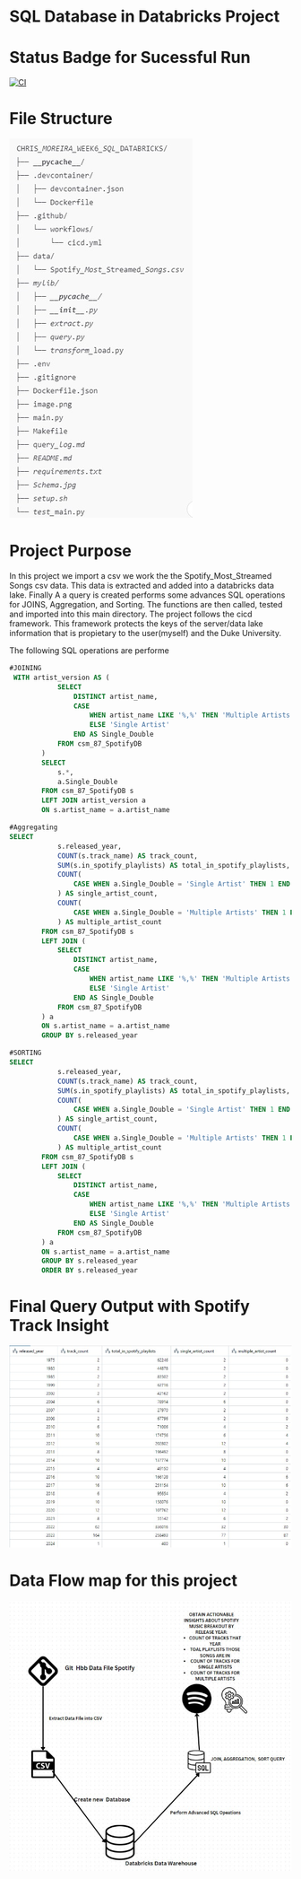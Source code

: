 # SQL Database in Databricks Project
# Status Badge for Sucessful Run
[![CI](https://github.com/nogibjj/chris_moreira_week5_python_sql_db_project/actions/workflows/cicd.yml/badge.svg)](https://github.com/nogibjj/chris_moreira_week5_python_sql_db_project/actions/workflows/cicd.yml)


# File Structure 
![alt text](image-1.png)


# Project Purpose
In this project we import a csv we work the the Spotify_Most_Streamed Songs csv data. This data is extracted and added into a databricks data lake. Finally A a query is created performs some advances SQL operations for JOINS, Aggregation, and Sorting. The functions are then called, tested and imported into this main directory. The project follows the cicd framework. This framework protects the keys of the server/data lake information that is propietary to the user(myself) and the Duke University. 

The following SQL operations are performe
```sql
#JOINING
 WITH artist_version AS (
            SELECT 
                DISTINCT artist_name,
                CASE 
                    WHEN artist_name LIKE '%,%' THEN 'Multiple Artists'
                    ELSE 'Single Artist'
                END AS Single_Double
            FROM csm_87_SpotifyDB
        )
        SELECT 
            s.*,
            a.Single_Double
        FROM csm_87_SpotifyDB s
        LEFT JOIN artist_version a
        ON s.artist_name = a.artist_name
```
```sql
#Aggregating
SELECT 
            s.released_year,
            COUNT(s.track_name) AS track_count,
            SUM(s.in_spotify_playlists) AS total_in_spotify_playlists,
            COUNT(
                CASE WHEN a.Single_Double = 'Single Artist' THEN 1 END
            ) AS single_artist_count,
            COUNT(
                CASE WHEN a.Single_Double = 'Multiple Artists' THEN 1 END
            ) AS multiple_artist_count
        FROM csm_87_SpotifyDB s
        LEFT JOIN (
            SELECT 
                DISTINCT artist_name,
                CASE 
                    WHEN artist_name LIKE '%,%' THEN 'Multiple Artists'
                    ELSE 'Single Artist'
                END AS Single_Double
            FROM csm_87_SpotifyDB
        ) a
        ON s.artist_name = a.artist_name
        GROUP BY s.released_year
```

```sql
#SORTING
SELECT 
            s.released_year,
            COUNT(s.track_name) AS track_count,
            SUM(s.in_spotify_playlists) AS total_in_spotify_playlists,
            COUNT(
                CASE WHEN a.Single_Double = 'Single Artist' THEN 1 END
            ) AS single_artist_count,
            COUNT(
                CASE WHEN a.Single_Double = 'Multiple Artists' THEN 1 END
            ) AS multiple_artist_count
        FROM csm_87_SpotifyDB s
        LEFT JOIN (
            SELECT 
                DISTINCT artist_name,
                CASE 
                    WHEN artist_name LIKE '%,%' THEN 'Multiple Artists'
                    ELSE 'Single Artist'
                END AS Single_Double
            FROM csm_87_SpotifyDB
        ) a
        ON s.artist_name = a.artist_name
        GROUP BY s.released_year
        ORDER BY s.released_year
```

# Final Query Output with Spotify Track Insight
![alt text](image-3.png)
# Data Flow map for this project
![alt text](image-2.png)




